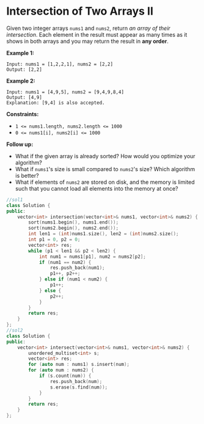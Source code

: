 # Intersection of Two Arrays II

Given two integer arrays `nums1` and `nums2`, return *an array of their intersection*. Each element in the result must appear as many times as it shows in both arrays and you may return the result in **any order**.

 

**Example 1:**

```
Input: nums1 = [1,2,2,1], nums2 = [2,2]
Output: [2,2]
```

**Example 2:**

```
Input: nums1 = [4,9,5], nums2 = [9,4,9,8,4]
Output: [4,9]
Explanation: [9,4] is also accepted.
```

 

**Constraints:**

- `1 <= nums1.length, nums2.length <= 1000`
- `0 <= nums1[i], nums2[i] <= 1000`

 

**Follow up:**

- What if the given array is already sorted? How would you optimize your algorithm?
- What if `nums1`'s size is small compared to `nums2`'s size? Which algorithm is better?
- What if elements of `nums2` are stored on disk, and the memory is limited such that you cannot load all elements into the memory at once?

```c++
//sol1
class Solution {
public:
    vector<int> intersection(vector<int>& nums1, vector<int>& nums2) {
        sort(nums1.begin(), nums1.end());
        sort(nums2.begin(), nums2.end());
        int len1 = (int)nums1.size(), len2 = (int)nums2.size();
        int p1 = 0, p2 = 0;
        vector<int> res;
        while (p1 < len1 && p2 < len2) {
            int num1 = nums1[p1], num2 = nums2[p2];
            if (num1 == num2) {
                res.push_back(num1);
                p1++, p2++;
            } else if (num1 < num2) {
                p1++;
            } else {
                p2++;
            }
        }
        return res;
    }
};
//sol2
class Solution {
public:
    vector<int> intersect(vector<int>& nums1, vector<int>& nums2) {
        unordered_multiset<int> s;
        vector<int> res;
        for (auto num : nums1) s.insert(num);
        for (auto num : nums2) {
            if (s.count(num)) {
                res.push_back(num);
                s.erase(s.find(num));
            }
        }
        return res;
    }
};
```

